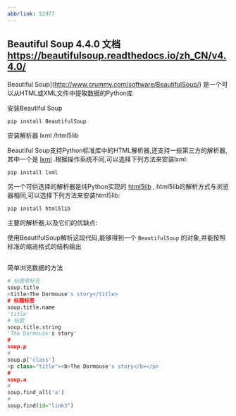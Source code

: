 ```yaml
---
abbrlink: 52977
---
```

## Beautiful Soup 4.4.0 **文档** https://beautifulsoup.readthedocs.io/zh_CN/v4.4.0/

Beautiful Soup](http://www.crummy.com/software/BeautifulSoup/) 是一个可以从HTML或XML文件中提取数据的Python库

安装Beautiful Soup

```
pip install BeautifulSoup
```

安装解析器 lxml /html5lib

Beautiful Soup支持Python标准库中的HTML解析器,还支持一些第三方的解析器,其中一个是 [lxml](http://lxml.de/) .根据操作系统不同,可以选择下列方法来安装lxml:

```
pip install lxml
```

另一个可供选择的解析器是纯Python实现的 [html5lib](http://code.google.com/p/html5lib/) , html5lib的解析方式与浏览器相同,可以选择下列方法来安装html5lib:

```
pip install html5lib
```

主要的解析器,以及它们的优缺点:



使用BeautifulSoup解析这段代码,能够得到一个 `BeautifulSoup` 的对象,并能按照标准的缩进格式的结构输出



```

```



简单浏览数据的方法

```python
# 标题带标签
soup.title
<title>The Dormouse's story</title>
# 标题标签	
soup.title.name
'title'
# 标题
soup.title.string
'The Dormouse's story'
#
soup.p
#
soup.p['class']
<p class="title"><b>The Dormouse's story</b></p>
#
soup.a
#
soup.find_all('a')
#
soup.find(id="link3")
```

